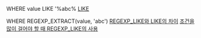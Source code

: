 WHERE value LIKE '%abc%
[LIKE](https://lcs1245.tistory.com/entry/SQL-LIKE-%EC%97%B0%EC%82%B0%EC%9E%90-%EB%AC%B8%EC%9E%90%EC%97%B4-%EB%B6%80%EB%B6%84%EC%9D%BC%EC%B9%98-%EA%B2%80%EC%83%89)

WHERE REGEXP_EXTRACT(value, 'abc')
[REGEXP_LIKE와  LIKE의 차이](https://uslife101.tistory.com/115)
[조건을 많이 걸어야 할 때 REGEXP_LIKE의 사용 ](https://wodudgha.tistory.com/2)

